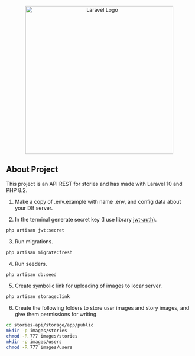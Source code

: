 <p align="center"><a href="https://laravel.com" target="_blank"><img src="https://raw.githubusercontent.com/laravel/art/master/logo-lockup/5%20SVG/2%20CMYK/1%20Full%20Color/laravel-logolockup-cmyk-red.svg" width="400" alt="Laravel Logo"></a></p>

## About Project

This project is an API REST for stories and has made with Laravel 10 and PHP 8.2.

1. Make a copy of .env.example with name .env, and config data about your DB server.

2. In the terminal generate secret key  (I use library [jwt-auth](https://jwt-auth.readthedocs.io/en/develop/)).

```bash
php artisan jwt:secret
```

3. Run migrations.

```bash
php artisan migrate:fresh
```

4. Run seeders.

```bash
php artisan db:seed
```

5. Create symbolic link for uploading of images to locar server.
```bash
php artisan storage:link
```

6. Create the following folders to store user images and story images, and give them permissions for writing.  
```bash
cd stories-api/storage/app/public
mkdir -p images/stories
chmod -R 777 images/stories
mkdir -p images/users
chmod -R 777 images/users
```

